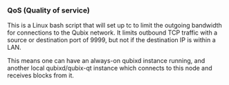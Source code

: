 ### QoS (Quality of service) ###

This is a Linux bash script that will set up tc to limit the outgoing bandwidth for connections to the Qubix network. It limits outbound TCP traffic with a source or destination port of 9999, but not if the destination IP is within a LAN.

This means one can have an always-on qubixd instance running, and another local qubixd/qubix-qt instance which connects to this node and receives blocks from it.

